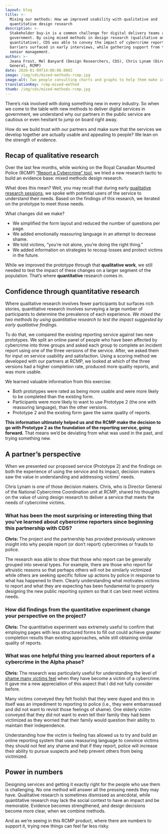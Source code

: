 ```yaml
---
layout: blog
title: >-
  Mixing our methods: How we improved usability with qualitative and
  quantitative design research
description: >-
  Stakeholder buy-in is a common challenge for digital delivery teams across
  government. By using mixed methods in design research (qualitative and
  quantitative), CDS was able to convey the impact of cybercrime reporting
  barriers surfaced in early interviews, while gathering support from the RCMP’s
  senior management.
author: >-
  Jeana Frost, Mel Banyard (Design Researchers, CDS), Chris Lynam (Director
  General, RCMP)
date: 2020-01-09T14:00:00.000Z
image: /img/cds/mixed-methods-rcmp.jpg
image-alt: Two people consulting charts and graphs to help them make informed decisions.
translationKey: rcmp-mixed-method
thumb: /img/cds/mixed-methods-rcmp.jpg
---
```


There’s risk involved with doing something new in every industry. So when we come to the table with new methods to deliver digital services in government, we understand why our partners in the public service are cautious or even hesitant to jump on board right away.  

How do we build trust with our partners and make sure that the services we develop together are actually usable and appealing to people? We lean on the strength of evidence. 

## Recap of qualitative research
Over the last few months, while working on the Royal Canadian Mounted Police (RCMP) [“Report a Cybercrime” tool](https://mpsccdscybercrimeazapp.azurewebsites.net/), we tried a new research tactic to build an evidence base: mixed methods design research. 

What does this mean? Well, you may recall that during early [qualitative research sessions](https://digital.canada.ca/2019/07/11/qualitative-data-uncomfortable-but-worth-it/), we spoke with potential users of the service to understand their needs. Based on the findings of this research, we iterated on the prototype to meet those needs. 

What changes did we make?
* We simplified the form layout and reduced the number of questions per page. 
* We added emotionally reassuring language in an attempt to decrease shame. 
* We told victims, “you’re not alone, you’re doing the right thing.” 
* We added information on strategies to recoup losses and protect victims in the future. 

While we improved the prototype through that **qualitative work**, we still needed to test the impact of these changes on a larger segment of the population. That’s where **quantitative** research comes in. 

## Confidence through quantitative research 

Where qualitative research involves fewer participants but surfaces rich stories, quantitative research involves surveying a large number of participants to determine the prevalence of each experience. *We mixed the two methods by using quantitative research to test the impact suggested by early qualitative findings.*

To do that, we compared the existing reporting service against two new prototypes. We split an online panel of people who have been affected by cybercrime into three groups and asked each group to complete an incident report using one of the three versions of the service. After, we asked them for input on service usability and satisfaction. Using a scoring method we developed with our partners at RCMP,  we looked at which of the three versions had a higher completion rate, produced more quality reports, and was more usable. 

We learned valuable information from this exercise: 
* Both prototypes were rated as being more usable and were more likely to be completed than the existing form. 
* Participants were more likely to want to use Prototype 2  (the one with reassuring language), than the other versions. 
* Prototype 2 and the existing form gave the same quality of reports. 

**This information ultimately helped us and the RCMP make the decision to go with Prototype 2 as the foundation of the reporting service, going forward.** That means we’d be deviating from what was used in the past, and trying something new.  

## A partner’s perspective 
When we presented our proposed service (Prototype 2) and the findings on both the experience of using the service and its impact, decision makers saw the value in understanding and addressing victims’ needs. 

Chris Lynam is one of those decision makers. Chris, who is Director General of the National Cybercrime Coordination unit at RCMP, shared his thoughts on the value of using design research to deliver a service that meets the needs of cybercrime victims. 

### What has been the most surprising or interesting thing that you’ve learned about cybercrime reporters since beginning this partnership with CDS?
 
**Chris:** The project and the partnership has provided previously unknown insight into why people report (or don’t report) cybercrimes or frauds to police.  
 
The research was able to show that those who report can be generally grouped into several types.  For example, there are those who report for altruistic reasons so that perhaps others will not be similarly victimized while others are seeking specific follow up actions by police in response to what has happened to them.  Clearly understanding what motivates victims to report and what they are expecting has been fundamental to properly designing the new public reporting system so that it can best meet victims needs.

### How did findings from the quantitative experiment change your perspective on the project?

**Chris:** The quantitative experiment was extremely useful to confirm that employing pages with less structured forms to fill out could achieve greater completion results than existing approaches, while still obtaining similar quality of reports.     

### What was one helpful thing you learned about reporters of a cybercrime in the Alpha phase?
 
**Chris:** The research was particularly useful for understanding the level of [shame many victims feel](https://digital.canada.ca/2019/08/29/learning-from-the-people-who-want-to-use-our-reporting-service-but-might-not-use-it-now/) when they have become a victim of a cybercrime. It gave me a new appreciation of this aspect that I did not fully consider before. 
 
Many victims conveyed they felt foolish that they were duped and this in itself was an impediment to reporting to police (i.e., they were embarrassed and did not want to revisit those feelings of shame). One elderly victim conveyed that they did not want to even tell their family they had been victimized as they worried that their family would question their ability to maintain their independence.
 
Understanding how the victim is feeling has allowed us to try and build an online reporting system that uses reassuring language to convince victims they should not feel any shame and that if they report, police will increase their ability to pursue suspects and help prevent others from being victimized.

## Power in numbers
Designing services and getting it exactly right for the people who use them is challenging. No one method will answer all the pressing needs they may have. Qualitative research is sometimes dismissed as anecdotal, while quantitative research may lack the social context to have an impact and be memorable. Evidence becomes strengthened, and design decisions become more clear, when we combine methods.   

And as we’re seeing in this RCMP product, where there are numbers to support it, trying new things can feel far less risky.
